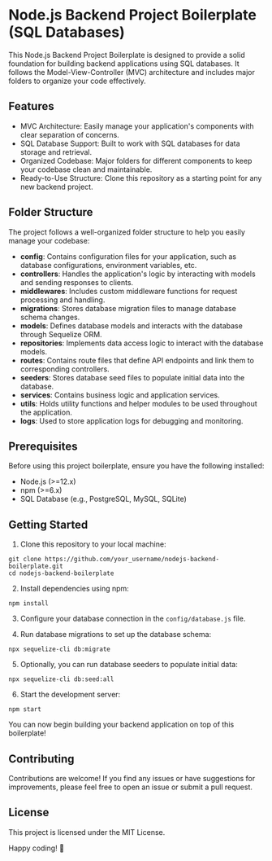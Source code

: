 # Node.js Backend Project Boilerplate (SQL Databases)

This Node.js Backend Project Boilerplate is designed to provide a solid foundation for building backend applications using SQL databases. It follows the Model-View-Controller (MVC) architecture and includes major folders to organize your code effectively.

## Features

- MVC Architecture: Easily manage your application's components with clear separation of concerns.
- SQL Database Support: Built to work with SQL databases for data storage and retrieval.
- Organized Codebase: Major folders for different components to keep your codebase clean and maintainable.
- Ready-to-Use Structure: Clone this repository as a starting point for any new backend project.

## Folder Structure

The project follows a well-organized folder structure to help you easily manage your codebase:

- **config**: Contains configuration files for your application, such as database configurations, environment variables, etc.
- **controllers**: Handles the application's logic by interacting with models and sending responses to clients.
- **middlewares**: Includes custom middleware functions for request processing and handling.
- **migrations**: Stores database migration files to manage database schema changes.
- **models**: Defines database models and interacts with the database through Sequelize ORM.
- **repositories**: Implements data access logic to interact with the database models.
- **routes**: Contains route files that define API endpoints and link them to corresponding controllers.
- **seeders**: Stores database seed files to populate initial data into the database.
- **services**: Contains business logic and application services.
- **utils**: Holds utility functions and helper modules to be used throughout the application.
- **logs**: Used to store application logs for debugging and monitoring.

## Prerequisites

Before using this project boilerplate, ensure you have the following installed:

- Node.js (>=12.x)
- npm (>=6.x)
- SQL Database (e.g., PostgreSQL, MySQL, SQLite)

## Getting Started

1. Clone this repository to your local machine:

```
git clone https://github.com/your_username/nodejs-backend-boilerplate.git
cd nodejs-backend-boilerplate
```

2. Install dependencies using npm:

```
npm install
```

3. Configure your database connection in the `config/database.js` file.

4. Run database migrations to set up the database schema:

```
npx sequelize-cli db:migrate
```

5. Optionally, you can run database seeders to populate initial data:

```
npx sequelize-cli db:seed:all
```

6. Start the development server:

```
npm start
```

You can now begin building your backend application on top of this boilerplate!

## Contributing

Contributions are welcome! If you find any issues or have suggestions for improvements, please feel free to open an issue or submit a pull request.

## License
This project is licensed under the MIT License.

Happy coding! :rocket:
